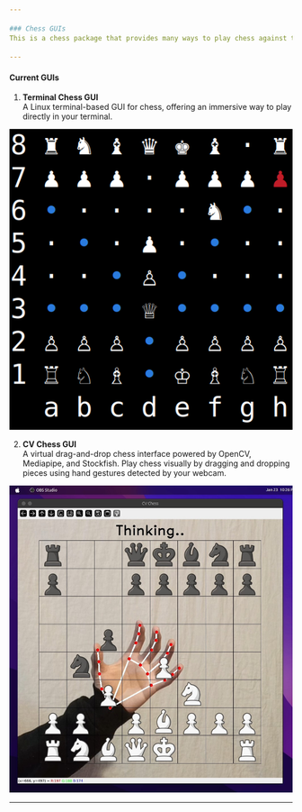```yaml
---

### Chess GUIs  
This is a chess package that provides many ways to play chess against the Stockfish Engine.  

---
```


#### **Current GUIs**  

1. **Terminal Chess GUI**  
A Linux terminal-based GUI for chess, offering an immersive way to play directly in your terminal.  

![App Screenshot](Terminal%20Chess/lib/test.png)

2. **CV Chess GUI**  
A virtual drag-and-drop chess interface powered by OpenCV, Mediapipe, and Stockfish. Play chess visually by dragging and dropping pieces using hand gestures detected by your webcam.  

![App Screenshot](CV%20Chess/test.jpg)

---  
